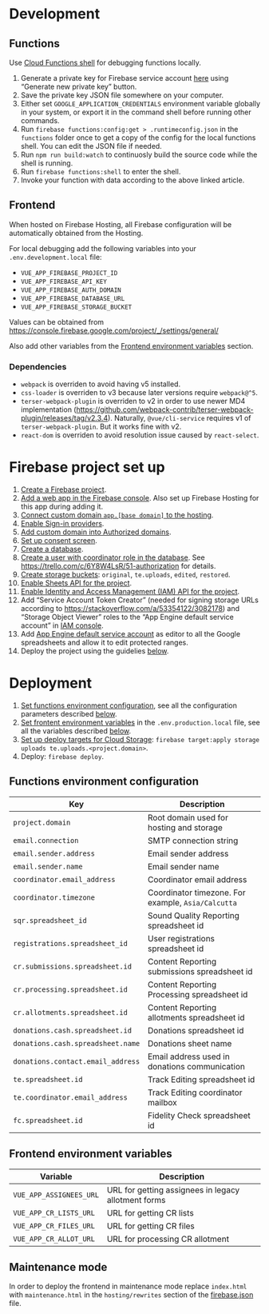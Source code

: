 # Development

## Functions

Use [Cloud Functions shell](https://firebase.google.com/docs/functions/local-emulator) for debugging functions locally.

1. Generate a private key for Firebase service account [here](https://console.firebase.google.com/project/_/settings/serviceaccounts/adminsdk) using “Generate new private key” button.
1. Save the private key JSON file somewhere on your computer.
1. Either set `GOOGLE_APPLICATION_CREDENTIALS` environment variable globally in your system, or export it in the command shell before running other commands.
1. Run `firebase functions:config:get > .runtimeconfig.json` in the `functions` folder once to get a copy of the config for the local functions shell. You can edit the JSON file if needed.
1. Run `npm run build:watch` to continuosly build the source code while the shell is running.
1. Run `firebase functions:shell` to enter the shell.
1. Invoke your function with data according to the above linked article.

## Frontend

When hosted on Firebase Hosting, all Firebase configuration will be automatically obtained from the Hosting.

For local debugging add the following variables into your `.env.development.local` file:

- `VUE_APP_FIREBASE_PROJECT_ID`
- `VUE_APP_FIREBASE_API_KEY`
- `VUE_APP_FIREBASE_AUTH_DOMAIN`
- `VUE_APP_FIREBASE_DATABASE_URL`
- `VUE_APP_FIREBASE_STORAGE_BUCKET`

Values can be obtained from https://console.firebase.google.com/project/_/settings/general/

Also add other variables from the [Frontend environment variables](#frontend-environment-variables) section.

### Dependencies

- `webpack` is overriden to avoid having v5 installed.
- `css-loader` is overriden to v3 because later versions require `webpack@^5`.
- `terser-webpack-plugin` is overriden to v2 in order to use newer MD4 implementation (https://github.com/webpack-contrib/terser-webpack-plugin/releases/tag/v2.3.4). Naturally, `@vue/cli-service` requires v1 of `terser-webpack-plugin`. But it works fine with v2.
- `react-dom` is overriden to avoid resolution issue caused by `react-select`.

# Firebase project set up

1. [Create a Firebase project](https://console.firebase.google.com).
1. [Add a web app in the Firebase console](https://console.firebase.google.com/project/_/settings/general/). Also set up Firebase Hosting for this app during adding it.
1. [Connect custom domain `app.[base domain]` to the hosting](https://console.firebase.google.com/project/_/hosting/main).
1. [Enable Sign-in providers](https://console.firebase.google.com/project/_/authentication/providers).
1. [Add custom domain into Authorized domains](https://console.firebase.google.com/project/_/authentication/providers).
1. [Set up consent screen](https://console.developers.google.com/apis/credentials/consent).
1. [Create a database](https://console.firebase.google.com/project/_/database).
1. [Create a user with coordinator role in the database](https://console.firebase.google.com/project/_/database/_/data/users). See https://trello.com/c/6Y8W4LsR/51-authorization for details.
1. [Create storage buckets](https://console.firebase.google.com/project/_/storage/_/files): `original`, `te.uploads`, `edited`, `restored`.
1. [Enable Sheets API for the project](https://console.developers.google.com/apis/api/sheets.googleapis.com/overview).
1. [Enable Identity and Access Management (IAM) API for the project](https://console.developers.google.com/apis/api/iam.googleapis.com/overview).
1. Add “Service Account Token Creator” (needed for signing storage URLs according to https://stackoverflow.com/a/53354122/3082178) and “Storage Object Viewer” roles to the “App Engine default service account” in [IAM console](https://console.cloud.google.com/iam-admin/iam).
1. Add [App Engine default service account](https://console.developers.google.com/apis/api/sheets.googleapis.com/credentials) as editor to all the Google spreadsheets and allow it to edit protected ranges.
1. Deploy the project using the guidelies [below](#deployment).

# Deployment

1. [Set functions environment configuration](https://firebase.google.com/docs/functions/config-env), see all the configuration parameters described [below](#functions-environment-configuration).
1. [Set frontent environment variables](https://cli.vuejs.org/guide/mode-and-env.html) in the `.env.production.local` file, see all the variables described [below](#frontend-environment-variables).
1. [Set up deploy targets for Cloud Storage](https://firebase.google.com/docs/cli/targets#set-up-deploy-target-storage-database): `firebase target:apply storage uploads te.uploads.<project.domain>`.
1. Deploy: `firebase deploy`.

## Functions environment configuration

| Key                               | Description                                        |
| --------------------------------- | -------------------------------------------------- |
| `project.domain`                  | Root domain used for hosting and storage           |
| `email.connection`                | SMTP connection string                             |
| `email.sender.address`            | Email sender address                               |
| `email.sender.name`               | Email sender name                                  |
| `coordinator.email_address`       | Coordinator email address                          |
| `coordinator.timezone`            | Coordinator timezone. For example, `Asia/Calcutta` |
| `sqr.spreadsheet_id`              | Sound Quality Reporting spreadsheet id             |
| `registrations.spreadsheet_id`    | User registrations spreadsheet id                  |
| `cr.submissions.spreadsheet.id`   | Content Reporting submissions spreadsheet id       |
| `cr.processing.spreadsheet.id`    | Content Reporting Processing spreadsheet id        |
| `cr.allotments.spreadsheet.id`    | Content Reporting allotments spreadsheet id        |
| `donations.cash.spreadsheet.id`   | Donations spreadsheet id                           |
| `donations.cash.spreadsheet.name` | Donations sheet name                               |
| `donations.contact.email_address` | Email address used in donations communication      |
| `te.spreadsheet.id`               | Track Editing spreadsheet id                       |
| `te.coordinator.email_address`    | Track Editing coordinator mailbox                  |
| `fc.spreadsheet.id`               | Fidelity Check spreadsheet id                      |

## Frontend environment variables

| Variable                | Description                                         |
| ----------------------- | --------------------------------------------------- |
| `VUE_APP_ASSIGNEES_URL` | URL for getting assignees in legacy allotment forms |
| `VUE_APP_CR_LISTS_URL`  | URL for getting CR lists                            |
| `VUE_APP_CR_FILES_URL`  | URL for getting CR files                            |
| `VUE_APP_CR_ALLOT_URL`  | URL for processing CR allotment                     |

## Maintenance mode

In order to deploy the frontend in maintenance mode replace `index.html` with `maintenance.html` in the `hosting/rewrites` section of the [firebase.json](firebase.json) file.
